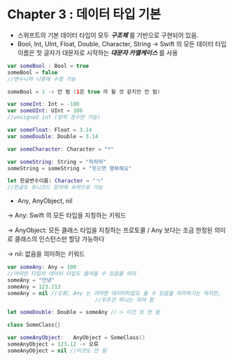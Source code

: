 # Chapter 3 : 데이터 타입 기본

- 스위프트의 기본 데이터 타입이 모두 ***구조체*** 를 기반으로 구현되어 있음.
- Bool, Int, UInt, Float, Double, Character, String
→ Swift 의 모든 데이터 타입 이름은 첫 글자가 대문자로 시작하는 ***대문자 카멜케이스*** 를 사용

```swift
var someBool : Bool = true
someBool = false
//변수니까 나중에 수정 가능

someBool = 1 -> 안 됨 (1은 true 라 될 것 같지만 안 됨)

var someInt: Int = -100
var someUInt: UInt = 100
//unsigned int (양의 정수만 가능)

var someFloat: Float = 3.14
var someDouble: Double = 3.14

var someCharacter: Character = "*"

var someString: String = "하하하"
someString = someString + "웃으면 행복해요" 

let 한글변수이름: Character = "ㄱ"
//한글도 유니코드 문자에 속하므로 가능 
```

- Any, AnyObject, nil

→ Any: Swift 의 모든 타입을 지칭하는 키워드

→ AnyObject: 모든 클래스 타입을 지칭하는 프로토콜 / Any 보다는 조금 한정된 의미로 클래스의 인스턴스만 할당 가능하다

→ nil: 없음을 의미하는 키워드

```swift
var someAny: Any = 100
//어떠한 타입의 데이터 타입도 들어올 수 있음을 의미
someAny = "안녕"
someAny = 123.213
someAny = nil //오류; Any 는 어떠한 데이터타입도 올 수 있음을 의미하기는 하지만, 
							//무조건 하나는 와야 함

let someDouble: Double = someAny //-> 이건 또 안 됨
```

```swift
class SomeClass{}

var someAnyObject:   AnyObject = SomeClass()
someAnyObject = 123.12 -> 오류
someAnyObject = nil //이것도 안 됨
```
